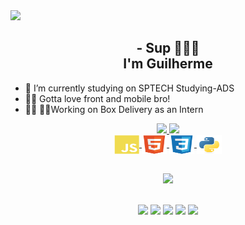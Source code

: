 <img width="1000em" src="https://pbs.twimg.com/profile_banners/1205988892043882496/1639543214/1500x500">
 <h2 align="center" >- Sup 🧛🏼‍♂️ <br> I'm Guilherme</h2>

- 🔭 I’m currently studying on SPTECH Studying-ADS
- 🐱‍👤 Gotta love front and mobile bro!
- 🚴🏼  🏋🏼Working on Box Delivery as an Intern

<div align="center">
  <a href="https://github.com/GuilhermeFGoncalves">
  <img height="170em" src="https://github-readme-stats.vercel.app/api?username=GuilhermeFGoncalves&show_icons=true&theme=graywhite&include_all_commits=true&count_private=true"/>
  <img height="170em" src="https://github-readme-stats.vercel.app/api/top-langs/?username=GuilhermeFGoncalves&layout=compact&langs_count=7&theme=graywhite"/>
</div>
<div align="center" style="display: inline_block">
  <img align="center" alt="Rafa-Js" height="30" width="40" src="https://raw.githubusercontent.com/devicons/devicon/master/icons/javascript/javascript-plain.svg">
  <img align="center" alt="Rafa-HTML" height="30" width="40" src="https://raw.githubusercontent.com/devicons/devicon/master/icons/html5/html5-original.svg">
  <img align="center" alt="Rafa-CSS" height="30" width="40" src="https://raw.githubusercontent.com/devicons/devicon/master/icons/css3/css3-original.svg">
   <img align="center" alt="Rafa-Python" height="30" width="40" src="https://raw.githubusercontent.com/devicons/devicon/master/icons/python/python-original.svg">
 
  ##
  <img width="1000em" align="center" src="https://scontent.fcgh17-1.fna.fbcdn.net/v/t39.30808-6/232508665_4540267512726880_3982548562558513438_n.png?_nc_cat=109&ccb=1-7&_nc_sid=e3f864&_nc_eui2=AeEjPOrnZuyW8yHNWSZUdnFwAtLtxnJCZEEC0u3GckJkQQq7Ymf2eeJoisCWo5q-xVuvVX424uJOFGlGH9j22pDj&_nc_ohc=d0eLCIuGu6oAX_8PkpR&tn=leiQ3GUZ4FHPu9kT&_nc_ht=scontent.fcgh17-1.fna&oh=00_AT_hLCjtSXjZaYnLQ0y6L1pTPuEB1IwmGX_z8pKynTQkww&oe=62D9049B">
 <br>
 <br>
 
<div align="center"> 
 
 <a href="https://discordapp.com/users/339781213378183168/" target="_blank"><img align="center" src="https://img.shields.io/badge/Discord-7289DA?style=for-the-badge&logo=discord&logoColor=white" target="_blank"></a> 
  <a href = "guilhermegfg2002@gmail.com"><img align="center" src="https://img.shields.io/badge/-Gmail-%23333?style=for-the-badge&logo=gmail&logoColor=white" target="_blank"></a>
    <a href = "https://twitter.com/guib1981"><img align="center" src="https://img.shields.io/badge/Twitter-1DA1F2?style=for-the-badge&logo=twitter&logoColor=white" target="_blank"></a>
      <a href = "https://www.instagram.com/_guignl/"><img align="center" src="https://img.shields.io/badge/-Instagram-%23E4405F?style=for-the-badge&logo=instagram&logoColor=white" target="_blank"></a>
  <a href = "https://www.linkedin.com/in/guilherme-ferreira-gon%C3%A7alves-706024245/"><img align="center" src="https://img.shields.io/badge/LinkedIn-0077B5?style=for-the-badge&logo=linkedin&logoColor=white" target="_blank"></a>
 [
](https://www.linkedin.com/in/guilherme-ferreira-gon%C3%A7alves-706024245/)
 
  </div>

   
